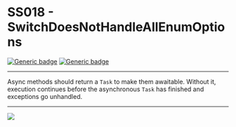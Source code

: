 # SS018 - SwitchDoesNotHandleAllEnumOptions

[![Generic badge](https://img.shields.io/badge/Severity-Warning-yellow.svg)](https://shields.io/) [![Generic badge](https://img.shields.io/badge/CodeFix-Yes-green.svg)](https://shields.io/)

---

Async methods should return a `Task` to make them awaitable. Without it, execution continues before the asynchronous `Task` has finished and exceptions go unhandled.

---

![](./attachments/SS001.gif)